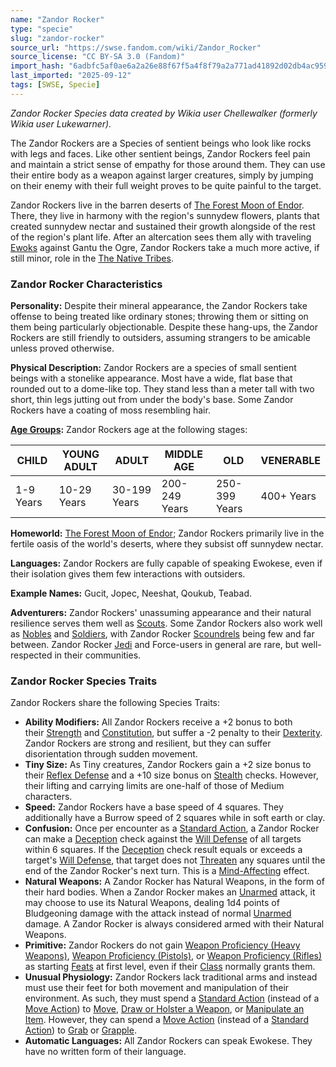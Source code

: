 ```yaml
---
name: "Zandor Rocker"
type: "specie"
slug: "zandor-rocker"
source_url: "https://swse.fandom.com/wiki/Zandor_Rocker"
source_license: "CC BY-SA 3.0 (Fandom)"
import_hash: "6adbfc5af0ae6a2a26e88f67f5a4f8f79a2a771ad41892d02db4ac95943f73bc"
last_imported: "2025-09-12"
tags: [SWSE, Specie]
---
```

*Zandor Rocker Species data created by Wikia user Chellewalker (formerly Wikia user Lukewarner).*

The Zandor Rockers are a Species of sentient beings who look like rocks with legs and faces. Like other sentient beings, Zandor Rockers feel pain and maintain a strict sense of empathy for those around them. They can use their entire body as a weapon against larger creatures, simply by jumping on their enemy with their full weight proves to be quite painful to the target.

Zandor Rockers live in the barren deserts of [The Forest Moon of Endor](https://swse.fandom.com/wiki/The_Forest_Moon_of_Endor). There, they live in harmony with the region's sunnydew flowers, plants that created sunnydew nectar and sustained their growth alongside of the rest of the region's plant life. After an altercation sees them ally with traveling [Ewoks](https://swse.fandom.com/wiki/Ewoks) against Gantu the Ogre, Zandor Rockers take a much more active, if still minor, role in the [The Native Tribes](https://swse.fandom.com/wiki/The_Native_Tribes).

### Zandor Rocker Characteristics
**Personality:** Despite their mineral appearance, the Zandor Rockers take offense to being treated like ordinary stones; throwing them or sitting on them being particularly objectionable. Despite these hang-ups, the Zandor Rockers are still friendly to outsiders, assuming strangers to be amicable unless proved otherwise.

**Physical Description:** Zandor Rockers are a species of small sentient beings with a stonelike appearance. Most have a wide, flat base that rounded out to a dome-like top. They stand less than a meter tall with two short, thin legs jutting out from under the body's base. Some Zandor Rockers have a coating of moss resembling hair. 

**[Age Groups](https://swse.fandom.com/wiki/Age_Groups):** Zandor Rockers age at the following stages:

| CHILD | YOUNG ADULT | ADULT | MIDDLE AGE | OLD | VENERABLE |
| --- | --- | --- | --- | --- | --- |
| 1-9 Years | 10-29 Years | 30-199 Years | 200-249 Years | 250-399 Years | 400+ Years |

**Homeworld:** [The Forest Moon of Endor](https://swse.fandom.com/wiki/The_Forest_Moon_of_Endor); Zandor Rockers primarily live in the fertile oasis of the world's deserts, where they subsist off sunnydew nectar.

**Languages:** Zandor Rockers are fully capable of speaking Ewokese, even if their isolation gives them few interactions with outsiders.

**Example Names:** Gucit, Jopec, Neeshat, Qoukub, Teabad.

**Adventurers:** Zandor Rockers' unassuming appearance and their natural resilience serves them well as [Scouts](https://swse.fandom.com/wiki/Scouts). Some Zandor Rockers also work well as [Nobles](https://swse.fandom.com/wiki/Nobles) and [Soldiers](https://swse.fandom.com/wiki/Soldiers), with Zandor Rocker [Scoundrels](https://swse.fandom.com/wiki/Scoundrels) being few and far between. Zandor Rocker [Jedi](https://swse.fandom.com/wiki/Jedi) and Force-users in general are rare, but well-respected in their communities.
### Zandor Rocker Species Traits
Zandor Rockers share the following Species Traits:
- **Ability Modifiers:** All Zandor Rockers receive a +2 bonus to both their [Strength](https://swse.fandom.com/wiki/Strength) and [Constitution](https://swse.fandom.com/wiki/Constitution), but suffer a -2 penalty to their [Dexterity](https://swse.fandom.com/wiki/Dexterity). Zandor Rockers are strong and resilient, but they can suffer disorientation through sudden movement.
- **Tiny Size:** As Tiny creatures, Zandor Rockers gain a +2 size bonus to their [Reflex Defense](https://swse.fandom.com/wiki/Reflex_Defense) and a +10 size bonus on [Stealth](https://swse.fandom.com/wiki/Stealth) checks. However, their lifting and carrying limits are one-half of those of Medium characters.
- **Speed:** Zandor Rockers have a base speed of 4 squares. They additionally have a Burrow speed of 2 squares while in soft earth or clay.
- **Confusion:** Once per encounter as a [Standard Action](https://swse.fandom.com/wiki/Standard_Action), a Zandor Rocker can make a [Deception](https://swse.fandom.com/wiki/Deception) check against the [Will Defense](https://swse.fandom.com/wiki/Will_Defense) of all targets within 6 squares. If the [Deception](https://swse.fandom.com/wiki/Deception) check result equals or exceeds a target's [Will Defense](https://swse.fandom.com/wiki/Will_Defense), that target does not [Threaten](https://swse.fandom.com/wiki/Threaten) any squares until the end of the Zandor Rocker's next turn. This is a [Mind-Affecting](https://swse.fandom.com/wiki/Mind-Affecting) effect.
- **Natural Weapons:** A Zandor Rocker has Natural Weapons, in the form of their hard bodies. When a Zandor Rocker makes an [Unarmed](https://swse.fandom.com/wiki/Unarmed) attack, it may choose to use its Natural Weapons, dealing 1d4 points of Bludgeoning damage with the attack instead of normal [Unarmed](https://swse.fandom.com/wiki/Unarmed) damage. A Zandor Rocker is always considered armed with their Natural Weapons.
- **Primitive:** Zandor Rockers do not gain [Weapon Proficiency (Heavy Weapons)](https://swse.fandom.com/wiki/Weapon_Proficiency_(Heavy_Weapons)), [Weapon Proficiency (Pistols)](https://swse.fandom.com/wiki/Weapon_Proficiency_(Pistols)), or [Weapon Proficiency (Rifles)](https://swse.fandom.com/wiki/Weapon_Proficiency_(Rifles)) as starting [Feats](https://swse.fandom.com/wiki/Feats) at first level, even if their [Class](https://swse.fandom.com/wiki/Class) normally grants them.
- **Unusual Physiology:** Zandor Rockers lack traditional arms and instead must use their feet for both movement and manipulation of their environment. As such, they must spend a [Standard Action](https://swse.fandom.com/wiki/Standard_Action) (instead of a [Move Action](https://swse.fandom.com/wiki/Move_Action)) to [Move](https://swse.fandom.com/wiki/Move), [Draw or Holster a Weapon](https://swse.fandom.com/wiki/Draw_or_Holster_a_Weapon), or [Manipulate an Item](https://swse.fandom.com/wiki/Manipulate_an_Item). However, they can spend a [Move Action](https://swse.fandom.com/wiki/Move_Action) (instead of a [Standard Action](https://swse.fandom.com/wiki/Standard_Action)) to [Grab](https://swse.fandom.com/wiki/Grab) or [Grapple](https://swse.fandom.com/wiki/Grapple).
- **Automatic Languages:** All Zandor Rockers can speak Ewokese. They have no written form of their language.